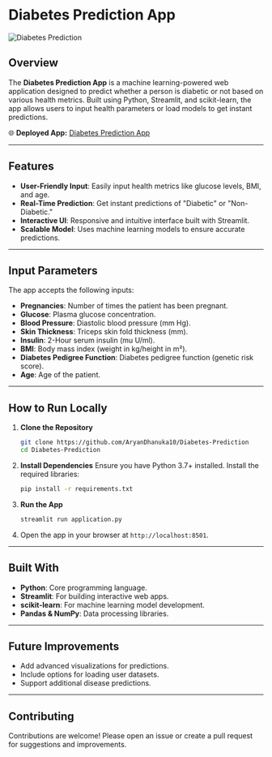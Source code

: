 # Diabetes Prediction App

![Diabetes Prediction](https://imgs.search.brave.com/6sAswEgHcrcMLnHmTMfzfweG5QgDm28525gfAk_SyEc/rs:fit:500:0:0:0/g:ce/aHR0cHM6Ly9tZWRp/YS5nZXR0eWltYWdl/cy5jb20vaWQvMTEy/OTQxMzEyNi9waG90/by9kaWFiZXRlcy1k/b2luZy1ibG9vZC1n/bHVjb3NlLW1lYXN1/cmVtZW50LmpwZz9z/PTYxMng2MTImdz0w/Jms9MjAmYz1yQURU/NHpkQjJXT3drdFlL/X3d5R1pLZFp5aVNN/YTRjdmVZTFhTZXJy/VTlZPQ)

## Overview
The **Diabetes Prediction App** is a machine learning-powered web application designed to predict whether a person is diabetic or not based on various health metrics. Built using Python, Streamlit, and scikit-learn, the app allows users to input health parameters or load models to get instant predictions.

🌐 **Deployed App:** [Diabetes Prediction App](https://diabetes-prediction-aryan-dhanuka.streamlit.app/)

---

## Features
- **User-Friendly Input**: Easily input health metrics like glucose levels, BMI, and age.
- **Real-Time Prediction**: Get instant predictions of "Diabetic" or "Non-Diabetic."
- **Interactive UI**: Responsive and intuitive interface built with Streamlit.
- **Scalable Model**: Uses machine learning models to ensure accurate predictions.

---

## Input Parameters
The app accepts the following inputs:
- **Pregnancies**: Number of times the patient has been pregnant.
- **Glucose**: Plasma glucose concentration.
- **Blood Pressure**: Diastolic blood pressure (mm Hg).
- **Skin Thickness**: Triceps skin fold thickness (mm).
- **Insulin**: 2-Hour serum insulin (mu U/ml).
- **BMI**: Body mass index (weight in kg/height in m²).
- **Diabetes Pedigree Function**: Diabetes pedigree function (genetic risk score).
- **Age**: Age of the patient.

---

## How to Run Locally

1. **Clone the Repository**
   ```bash
   git clone https://github.com/AryanDhanuka10/Diabetes-Prediction
   cd Diabetes-Prediction
   ```

2. **Install Dependencies**
   Ensure you have Python 3.7+ installed. Install the required libraries:
   ```bash
   pip install -r requirements.txt
   ```

3. **Run the App**
   ```bash
   streamlit run application.py
   ```

4. Open the app in your browser at `http://localhost:8501`.

---

## Built With
- **Python**: Core programming language.
- **Streamlit**: For building interactive web apps.
- **scikit-learn**: For machine learning model development.
- **Pandas & NumPy**: Data processing libraries.

---

## Future Improvements
- Add advanced visualizations for predictions.
- Include options for loading user datasets.
- Support additional disease predictions.

---

## Contributing
Contributions are welcome! Please open an issue or create a pull request for suggestions and improvements.
